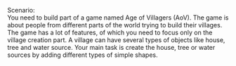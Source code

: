 Scenario: </br>
You need to build part of a game named Age of Villagers (AoV). The game is about people from different parts of the world trying to build their villages. The game has a lot of features, of which you need to focus only on the village creation part. A village can have several types of objects like house, tree and water source. Your main task is create the house, tree or water sources by adding different types of simple shapes. 
